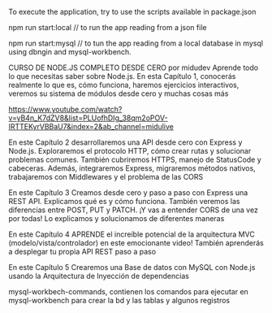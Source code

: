 To execute the application, try to use the scripts available in package.json

npm run start:local // to run the app reading from a json file

npm run start:mysql // to tun the app reading from a local database in mysql using dbngin and mysql-workbench.

CURSO DE NODE.JS COMPLETO DESDE CERO por midudev
Aprende todo lo que necesitas saber sobre Node.js. En esta Capítulo 1, conocerás realmente lo que es, cómo funciona, haremos ejercicios interactivos, veremos su sistema de módulos desde cero y muchas cosas más

https://www.youtube.com/watch?v=yB4n_K7dZV8&list=PLUofhDIg_38qm2oPOV-IRTTEKyrVBBaU7&index=2&ab_channel=midulive


En este Capítulo 2 desarrollaremos una API desde cero con  Express y Node.js. Exploraremos el protocolo HTTP, cómo crear rutas y solucionar problemas comunes. También cubriremos HTTPS, manejo de StatusCode y cabeceras. Además, integraremos Express, migraremos métodos nativos, trabajaremos con Middlewares y el problema de las CORS



En este Capítulo 3 Creamos desde cero y paso a paso con Express una REST API. Explicamos qué es y cómo funciona. También veremos las diferencias entre POST, PUT y PATCH.
¡Y vas a entender CORS de una vez por todas! Lo explicamos y solucionamos de diferentes maneras



En este Capítulo 4 APRENDE el increíble potencial de la arquitectura MVC (modelo/vista/controlador) en este emocionante video! También aprenderás a desplegar tu propia API REST paso a paso

En este Capítulo 5 Crearemos una Base de datos con MySQL con Node.js usando la Arquitectura de Inyección de dependencias


mysql-workbech-commands, contienen los comandos para ejecutar en mysql-workbench para crear la bd y las tablas y algunos registros